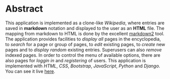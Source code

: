 # Abstract

This application is implemented as a clone-like _Wikipedia_, where entries are saved in **markdown** notation and displayed to the user as an **HTML** file. The mapping from markdown to HTML is done by the excellent [markdown2](https://github.com/trentm/python-markdown2) tool. The application provides facilities to _display all_ pages in the encyclopedia, to _search_ for a page or group of pages, to _edit_ existing pages, to _create_ new pages and to _display random_ existing entries. Superusers can also _remove_ indexed pages. In order to control the menu of available options, there are also pages for _loggin in_ and _registering_ of users. This application is implemented with _HTML_, _CSS_, _Bootstrap_, _JavaScript_, _Python_ and _Django_. You can see it live [here](https://web-docs.herokuapp.com/).
